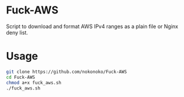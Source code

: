 # Fuck-AWS
Script to download and format AWS IPv4 ranges as a plain file or Nginx deny list.

# Usage
```bash
git clone https://github.com/nokonoko/Fuck-AWS
cd Fuck-AWS
chmod a+x fuck_aws.sh
./fuck_aws.sh
```
